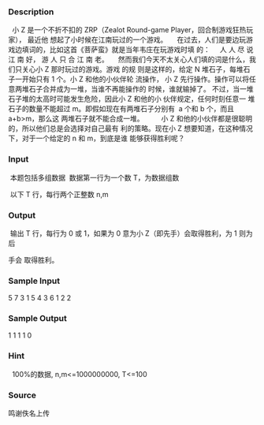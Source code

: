 
### Description
  小 Z 是一个不折不扣的 ZRP（Zealot Round-game Player，回合制游戏狂热玩家），
最近他 想起了小时候在江南玩过的一个游戏。 
   在过去，人们是要边玩游戏边填词的，比如这首《菩萨蛮》就是当年韦庄在玩游戏时填 的：
    人 人 尽 说 江 南 好， 游 人 只 合 江 南 老。 
   然而我们今天不太关心人们填的词是什么，我们只关心小 Z 那时玩过的游戏。游戏
的规 则是这样的，给定 N 堆石子，每堆石子一开始只有 1 个。小 Z 和他的小伙伴轮
流操作， 小 Z 先行操作。操作可以将任意两堆石子合并成为一堆，当谁不再能操作的
时候，谁就输掉了。 不过，当一堆石子堆的太高时可能发生危险，因此小 Z 和他的小
伙伴规定，任何时刻任意一 堆石子的数量不能超过 m。即假如现在有两堆石子分别有
 a 个和 b 个，而且 a+b>m，那么这 两堆石子就不能合成一堆。 
       小 Z 和他的小伙伴都是很聪明的，所以他们总是会选择对自己最有
利的策略。现在小 Z 想要知道，在这种情况下，对于一个给定的 n 和 m，到底是谁
能够获得胜利呢？ 
### Input
 本题包括多组数据  数据第一行为一个数 T，为数据组数 

 以下 T 行，每行两个正整数 n,m 


### Output
 输出 T 行，每行为 0 或 1，如果为 0 意为小 Z（即先手）会取得胜利，为 1 则为后

手会 取得胜利。 


### Sample Input
5 
7 3 
1 5
4 3
6 1
2 2
### Sample Output
1
1
1
1
0
### Hint
  100%的数据, n,m<=1000000000, T<=100 
### Source
鸣谢佚名上传